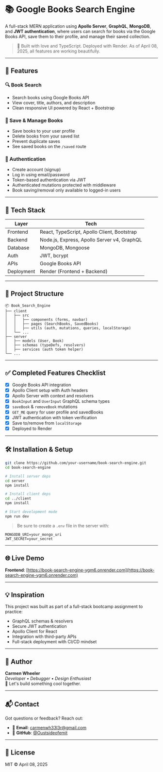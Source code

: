 # 📚 Google Books Search Engine

A full-stack MERN application using **Apollo Server**, **GraphQL**, **MongoDB**, and **JWT authentication**, where users can search for books via the Google Books API, save them to their profile, and manage their saved collection.

> 🧠 Built with love and TypeScript. Deployed with Render. As of April 08, 2025, all features are working beautifully.

---

## 🚀 Features

### 🔍 Book Search
- Search books using Google Books API
- View cover, title, authors, and description
- Clean responsive UI powered by React + Bootstrap

### 💾 Save & Manage Books
- Save books to your user profile
- Delete books from your saved list
- Prevent duplicate saves
- See saved books on the `/saved` route

### 🔐 Authentication
- Create account (signup)
- Log in using email/password
- Token-based authentication via JWT
- Authenticated mutations protected with middleware
- Book saving/removal only available to logged-in users

---

## 🧱 Tech Stack

| Layer      | Tech                                                     |
|------------|----------------------------------------------------------|
| Frontend   | React, TypeScript, Apollo Client, Bootstrap              |
| Backend    | Node.js, Express, Apollo Server v4, GraphQL              |
| Database   | MongoDB, Mongoose                                        |
| Auth       | JWT, bcrypt                                              |
| APIs       | Google Books API                                         |
| Deployment | Render (Frontend + Backend)                              |

---

## 🧩 Project Structure

```
📦 Book_Search_Engine
├── client
│   ├── src
│   │   ├── components (forms, navbar)
│   │   ├── pages (SearchBooks, SavedBooks)
│   │   ├── utils (auth, mutations, queries, localStorage)
│   └── ...
├── server
│   ├── models (User, Book)
│   ├── schemas (typeDefs, resolvers)
│   ├── services (auth token helper)
└── ...
```

---

## ✅ Completed Features Checklist

- [x] Google Books API integration
- [x] Apollo Client setup with Auth headers
- [x] Apollo Server with context and resolvers
- [x] `BookInput` and `UserInput` GraphQL schema types
- [x] `saveBook` & `removeBook` mutations
- [x] `GET_ME` query for user profile and savedBooks
- [x] JWT authentication with token verification
- [x] Save to/remove from `localStorage`
- [x] Deployed to Render

---

## 🛠️ Installation & Setup

```bash
git clone https://github.com/your-username/book-search-engine.git
cd book-search-engine

# Install server deps
cd server
npm install

# Install client deps
cd ../client
npm install

# Start development mode
npm run dev
```

> Be sure to create a `.env` file in the server with:
```
MONGODB_URI=your_mongo_uri
JWT_SECRET=your_secret
```

---

## 🌐 Live Demo

**Frontend**: [https://book-search-engine-ygm6.onrender.com](https://book-search-engine-ygm6.onrender.com)

---

## 💡 Inspiration

This project was built as part of a full-stack bootcamp assignment to practice:

- GraphQL schemas & resolvers
- Secure JWT authentication
- Apollo Client for React
- Integration with third-party APIs
- Full-stack deployment with CI/CD mindset

---

## 🧠 Author

**Carmen Wheeler**  
_Developer • Debugger • Design Enthusiast_  
💬 Let's build something cool together.

---

## 📬 Contact

Got questions or feedback? Reach out:

- 📧 **Email**: carmenwh33l3r@gmail.com  
- 🐙 **GitHub**: [@Oustsideofemit](https://github.com/Oustsideofemit)

---

## 📄 License

MIT © April 08, 2025
